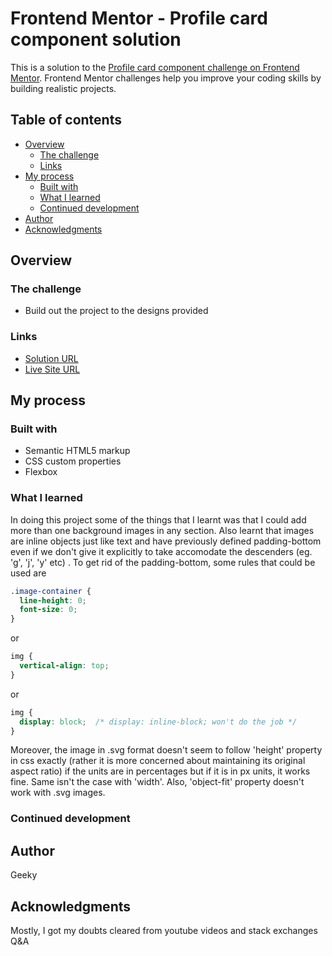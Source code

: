 # Frontend Mentor - Profile card component solution

This is a solution to the [Profile card component challenge on Frontend Mentor](https://www.frontendmentor.io/challenges/profile-card-component-cfArpWshJ). Frontend Mentor challenges help you improve your coding skills by building realistic projects. 

## Table of contents

- [Overview](#overview)
  - [The challenge](#the-challenge)
  - [Links](#links)
- [My process](#my-process)
  - [Built with](#built-with)
  - [What I learned](#what-i-learned)
  - [Continued development](#continued-development)
- [Author](#author)
- [Acknowledgments](#acknowledgments)

## Overview

### The challenge

- Build out the project to the designs provided



### Links

- [Solution URL](https://github.com/geeky-amat/profile-card-component-main)
- [Live Site URL](https://geeky-amat.github.io/profile-card-component-main/)

## My process

### Built with

- Semantic HTML5 markup
- CSS custom properties
- Flexbox


### What I learned

In doing this project some of the things that I learnt was that I could add more than one background images in any section. Also learnt that images are inline objects just like text and have previously defined padding-bottom even if we don't give it explicitly to take accomodate the descenders (eg. 'g', 'j', 'y' etc) . To get rid of the padding-bottom, some rules that could be used are

```css
.image-container {
  line-height: 0;
  font-size: 0;
}
```

or

```css
img {
  vertical-align: top;
}
```
or

```css
img {
  display: block;  /* display: inline-block; won't do the job */
}
```

Moreover, the image in .svg format doesn't seem to follow 'height' property in css exactly (rather it is more concerned about maintaining its original aspect ratio) if the units are in percentages but if it is in px units, it works fine. Same isn't the case with 'width'. Also, 'object-fit' property doesn't work with .svg images.


### Continued development


## Author

Geeky

## Acknowledgments

Mostly, I got my doubts cleared from youtube videos and stack exchanges Q&A
